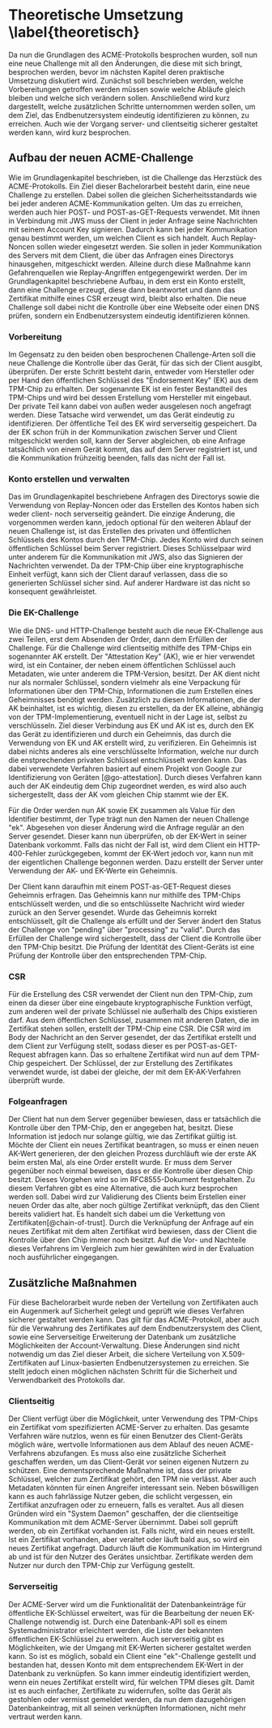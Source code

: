 <!-- Falls ich mehr schreiben möchte hier wäre ein gute Ort dafür -->
<!-- SCHRECK: (welches Konzept steckt dahinter, jeder Key hat einen Attestation Key, Protocol beschreibung, rekeying ) -->
<!-- was ich verstanden habe:
- jedes Keypair hat einen Attestation Key
- Account kann rekeyed werden, ob er das meinte weiß ich nicht
-->
# Theoretische Umsetzung \label{theoretisch}
Da nun die Grundlagen des ACME-Protokolls besprochen wurden, soll nun eine neue Challenge mit all den Änderungen, die diese mit sich bringt, besprochen werden, bevor im nächsten Kapitel deren praktische Umsetzung diskutiert wird. Zunächst soll beschrieben werden, welche Vorbereitungen getroffen werden müssen sowie welche Abläufe gleich bleiben und welche sich verändern sollen. Anschließend wird kurz dargestellt, welche zusätzlichen Schritte unternommen werden sollen, um dem Ziel, das Endbenutzersystem eindeutig identifizieren zu können, zu erreichen. Auch wie der Vorgang server- und clientseitig sicherer gestaltet werden kann, wird kurz besprochen.

## Aufbau der neuen ACME-Challenge
Wie im Grundlagenkapitel beschrieben, ist die Challenge das Herzstück des ACME-Protokolls. Ein Ziel dieser Bachelorarbeit besteht darin, eine neue Challenge zu erstellen. Dabei sollen die gleichen Sicherheitsstandards wie bei jeder anderen ACME-Kommunikation gelten. Um das zu erreichen, werden auch hier POST- und POST-as-GET-Requests verwendet. Mit ihnen in Verbindung mit JWS muss der Client in jeder Anfrage seine Nachrichten mit seinem Account Key signieren. Dadurch kann bei jeder Kommunikation genau bestimmt werden, um welchen Client es sich handelt. Auch Replay-Noncen sollen wieder eingesetzt werden. Sie sollen in jeder Kommunikation des Servers mit dem Client, die über das Anfragen eines Directorys hinausgehen, mitgeschickt werden. Alleine durch diese Maßnahme kann Gefahrenquellen wie Replay-Angriffen entgegengewirkt werden. Der im Grundlagenkapitel beschriebene Aufbau, in dem erst ein Konto erstellt, dann eine Challenge erzeugt, diese dann beantwortet und dann das Zertifikat mithilfe eines CSR erzeugt wird, bleibt also erhalten. Die neue Challenge soll dabei nicht die Kontrolle über eine Webseite oder einen DNS prüfen, sondern ein Endbenutzersystem eindeutig identifizieren können.

### Vorbereitung
Im Gegensatz zu den beiden oben besprochenen Challenge-Arten soll die neue Challenge die Kontrolle über das Gerät, für das sich der Client ausgibt, überprüfen. Der erste Schritt besteht darin, entweder vom Hersteller oder per Hand den öffentlichen Schlüssel des "Endorsement Key" (EK) aus dem TPM-Chip zu erhalten. Der sogenannte EK ist ein fester Bestandteil des TPM-Chips und wird bei dessen Erstellung vom Hersteller mit eingebaut. Der private Teil kann dabei von außen weder ausgelesen noch angefragt werden. Diese Tatsache wird verwendet, um das Gerät eindeutig zu identifizieren. Der öffentliche Teil des EK wird serverseitig gespeichert. Da der EK schon früh in der Kommunikation zwischen Server und Client mitgeschickt werden soll, kann der Server abgleichen, ob eine Anfrage tatsächlich von einem Gerät kommt, das auf dem Server registriert ist, und die Kommunikation frühzeitig beenden, falls das nicht der Fall ist.

### Konto erstellen und verwalten
Das im Grundlagenkapitel beschriebene Anfragen des Directorys sowie die Verwendung von Replay-Noncen oder das Erstellen des Kontos haben sich weder client- noch serverseitig geändert. Die einzige Änderung, die vorgenommen werden kann, jedoch optional für den weiteren Ablauf der neuen Challenge ist, ist das Erstellen des privaten und öffentlichen Schlüssels des Kontos durch den TPM-Chip. Jedes Konto wird durch seinen öffentlichen Schlüssel beim Server registriert. Dieses Schlüsselpaar wird unter anderem für die Kommunikation mit JWS, also das Signieren der Nachrichten verwendet. Da der TPM-Chip über eine kryptographische Einheit verfügt, kann sich der Client darauf verlassen, dass die so generierten Schlüssel sicher sind. Auf anderer Hardware ist das nicht so konsequent gewährleistet.

### Die EK-Challenge
Wie die DNS- und HTTP-Challenge besteht auch die neue EK-Challenge aus zwei Teilen, erst dem Absenden der Order, dann dem Erfüllen der Challenge.
Für die Challenge wird clientseitig mithilfe des TPM-Chips ein sogenannter AK erstellt. Der "Attestation Key" (AK), wie er hier verwendet wird, ist ein Container, der neben einem öffentlichen Schlüssel auch Metadaten, wie unter anderem die TPM-Version, besitzt. Der AK dient nicht nur als normaler Schlüssel, sondern vielmehr als eine Verpackung für Informationen über den TPM-Chip, Informationen die zum Erstellen eines Geheimnisses benötigt werden. Zusätzlich zu diesen Informationen, die der AK beinhaltet, ist es wichtig, diesen zu erstellen, da der EK alleine, abhängig von der TPM-Implementierung, eventuell nicht in der Lage ist, selbst zu verschlüsseln. Ziel dieser Verbindung aus EK und AK ist es, durch den EK das Gerät zu identifizieren und durch ein Geheimnis, das durch die Verwendung von EK und AK erstellt wird, zu verifizieren. Ein Geheimnis ist dabei nichts anderes als eine verschlüsselte Information, welche nur durch die enstprechenden privaten Schlüssel entschlüsselt werden kann. Das dabei verwendete Verfahren basiert auf einem Projekt von Google zur Identifizierung von Geräten [@go-attestation]. Durch dieses Verfahren kann auch der AK eindeutig dem Chip zugeordnet werden, es wird also auch sichergestellt, dass der AK vom gleichen Chip stammt wie der EK.

Für die Order werden nun AK sowie EK zusammen als Value für den Identifier bestimmt, der Type trägt nun den Namen der neuen Challenge "ek". Abgesehen von dieser Änderung wird die Anfrage regulär an den Server gesendet. Dieser kann nun überprüfen, ob der EK-Wert in seiner Datenbank vorkommt. Falls das nicht der Fall ist, wird dem Client ein HTTP-400-Fehler zurückgegeben, kommt der EK-Wert jedoch vor, kann nun mit der eigentlichen Challenge begonnen werden. Dazu erstellt der Server unter Verwendung der AK- und EK-Werte ein Geheimnis.

Der Client kann daraufhin mit einem POST-as-GET-Request dieses Geheimnis erfragen. Das Geheimnis kann nur mithilfe des TPM-Chips entschlüsselt werden, und die so entschlüsselte Nachricht wird wieder zurück an den Server gesendet. Wurde das Geheimnis korrekt entschlüsselt, gilt die Challenge als erfüllt und der Server ändert den Status der Challenge von "pending" über "processing" zu "valid". Durch das Erfüllen der Challenge wird sichergestellt, dass der Client die Kontrolle über den TPM-Chip besitzt. Die Prüfung der Identität des Client-Geräts ist eine Prüfung der Kontrolle über den entsprechenden TPM-Chip.

### CSR
Für die Erstellung des CSR verwendet der Client nun den TPM-Chip, zum einen da dieser über eine eingebaute kryptographische Funktion verfügt, zum anderen weil der private Schlüssel nie außerhalb des Chips existieren darf. Aus dem öffentlichen Schlüssel, zusammen mit anderen Daten, die im Zertifikat stehen sollen, erstellt der TPM-Chip eine CSR. Die CSR wird im Body der Nachricht an den Server gesendet, der das Zertifikat erstellt und dem Client zur Verfügung stellt, sodass dieser es per POST-as-GET-Request abfragen kann. Das so erhaltene Zertifikat wird nun auf dem TPM-Chip gespeichert. Der Schlüssel, der zur Erstellung des Zertifikates verwendet wurde, ist dabei der gleiche, der mit dem EK-AK-Verfahren überprüft wurde.

### Folgeanfragen
Der Client hat nun dem Server gegenüber bewiesen, dass er tatsächlich die Kontrolle über den TPM-Chip, den er angegeben hat, besitzt. Diese Information ist jedoch nur solange gültig, wie das Zertifikat gültig ist. Möchte der Client ein neues Zertifikat beantragen, so muss er einen neuen AK-Wert generieren, der den gleichen Prozess durchläuft wie der erste AK beim ersten Mal, als eine Order erstellt wurde. Er muss dem Server gegenüber noch einmal beweisen, dass er die Kontrolle über diesen Chip besitzt. Dieses Vorgehen wird so im RFC8555-Dokument festgehalten.
Zu diesem Verfahren gibt es eine Alternative, die auch kurz besprochen werden soll. Dabei wird zur Validierung des Clients beim Erstellen einer neuen Order das alte, aber noch gültige Zertifikat verknüpft, das den Client bereits validiert hat. Es handelt sich dabei um die Verkettung von Zertifikaten[@chain-of-trust]. Durch die Verknüpfung der Anfrage auf ein neues Zertifikat mit dem alten Zertifikat wird bewiesen, dass der Client die Kontrolle über den Chip immer noch besitzt. Auf die Vor- und Nachteile dieses Verfahrens im Vergleich zum hier gewählten wird in der Evaluation noch ausführlicher eingegangen.

## Zusätzliche Maßnahmen
Für diese Bachelorarbeit wurde neben der Verteilung von Zertifikaten auch ein Augenmerk auf Sicherheit gelegt und geprüft wie dieses Verfahren sicherer gestaltet werden kann. Das gilt für das ACME-Protokoll, aber auch für die Verwahrung des Zertifikates auf dem Endbenutzersystem des Client, sowie eine Serverseitige Erweiterung der Datenbank um zusätzliche Möglichkeiten der Account-Verwaltung. Diese Änderungen sind nicht notwendig um das Ziel dieser Arbeit, die sichere Verteilung von X.509-Zertifikaten auf Linux-basierten Endbenutzersystemen zu erreichen. Sie stellt jedoch einen möglichen nächsten Schritt für die Sicherheit und Verwendbarkeit des Protokolls dar.

### Clientseitig
Der Client verfügt über die Möglichkeit, unter Verwendung des TPM-Chips ein Zertifikat vom spezifizierten ACME-Server zu erhalten. Das gesamte Verfahren wäre nutzlos, wenn es für einen Benutzer des Client-Geräts möglich wäre, wertvolle Informationen aus dem Ablauf des neuen ACME-Verfahrens abzufangen. Es muss also eine zusätzliche Sicherheit geschaffen werden, um das Client-Gerät vor seinen eigenen Nutzern zu schützen. Eine dementsprechende Maßnahme ist, dass der private Schlüssel, welcher zum Zertifikat gehört, den TPM nie verlässt. Aber auch Metadaten könnten für einen Angreifer interessant sein. Neben böswilligen kann es auch fahrlässige Nutzer geben, die schlicht vergessen, ein Zertifikat anzufragen oder zu erneuern, falls es veraltet. Aus all diesen Gründen wird ein "System Daemon" geschaffen, der die clientseitige Kommunikation mit dem ACME-Server übernimmt. Dabei soll geprüft werden, ob ein Zertifikat vorhanden ist. Falls nicht, wird ein neues erstellt. Ist ein Zertifikat vorhanden, aber veraltet oder läuft bald aus, so wird ein neues Zertifikat angefragt. Dadurch läuft die Kommunikation im Hintergrund ab und ist für den Nutzer des Gerätes unsichtbar. Zertifikate werden dem Nutzer nur durch den TPM-Chip zur Verfügung gestellt.

### Serverseitig
Der ACME-Server wird um die Funktionalität der Datenbankeinträge für öffentliche EK-Schlüssel erweitert, was für die Bearbeitung der neuen EK-Challenge notwendig ist. Durch eine Datenbank-API soll es einem Systemadministrator erleichtert werden, die Liste der bekannten öffentlichen EK-Schlüssel zu erweitern. Auch serverseitig gibt es Möglichkeiten, wie der Umgang mit EK-Werten sicherer gestaltet werden kann. So ist es möglich, sobald ein Client eine "ek"-Challenge gestellt und bestanden hat, dessen Konto mit dem entsprechendem EK-Wert in der Datenbank zu verknüpfen. So kann immer eindeutig identifiziert werden, wenn ein neues Zertifikat erstellt wird, für welchen TPM dieses gilt. Damit ist es auch einfacher, Zertifikate zu widerrufen, sollte das Gerät als gestohlen oder vermisst gemeldet werden, da nun dem dazugehörigen Datenbankeintrag, mit all seinen verknüpften Informationen, nicht mehr vertraut werden kann.
